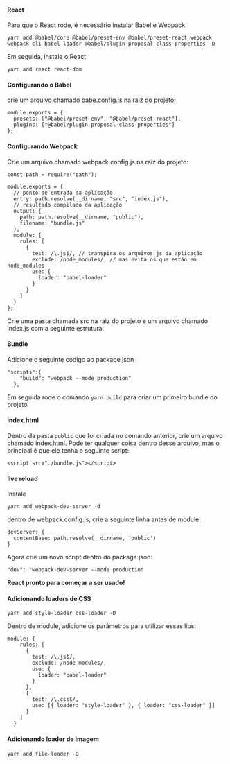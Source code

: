#### React

Para que o React rode, é necessário instalar Babel e Webpack

`yarn add @babel/core @babel/preset-env @babel/preset-react webpack webpack-cli babel-loader @babel/plugin-proposal-class-properties -D`

Em seguida, instale o React

`yarn add react react-dom`

#### Configurando o Babel

crie um arquivo chamado babe.config.js na raiz do projeto:

```
module.exports = {
  presets: ["@babel/preset-env", "@babel/preset-react"],
  plugins: ["@babel/plugin-proposal-class-properties"]
};
```

#### Configurando Webpack

Crie um arquivo chamado webpack.config.js na raiz do projeto:

```
const path = require("path");

module.exports = {
  // ponto de entrada da aplicação
  entry: path.resolve(__dirname, "src", "index.js"),
  // resultado compilado da aplicação
  output: {
    path: path.resolve(__dirname, "public"),
    filename: "bundle.js"
  },
  module: {
    rules: [
      {
        test: /\.js$/, // transpira os arquivos js da aplicação
        exclude: /node_modules/, // mas evita os que estão em node_modules
        use: {
          loader: "babel-loader"
        }
      }
    ]
  }
};

```

Crie uma pasta chamada src na raiz do projeto e um arquivo chamado index.js com a seguinte estrutura:

#### Bundle

Adicione o seguinte código ao package.json

```
"scripts":{
    "build": "webpack --mode production"
  },
```

Em seguida rode o comando `yarn build` para criar um primeiro bundle do projeto

#### index.html

Dentro da pasta `public` que foi criada no comando anterior, crie um arquivo chamado index.html. Pode ter qualquer coisa dentro desse arquivo, mas o principal é que ele tenha o seguinte script:

```
<script src="./bundle.js"></script>
```

#### live reload

Instale

`yarn add webpack-dev-server -d`

dentro de webpack.config.js, crie a seguinte linha antes de module:

```
devServer: {
  contentBase: path.resolve(__dirname, 'public')
}
```

Agora crie um novo script dentro do package.json:

```
"dev": "webpack-dev-server --mode production
```

**React pronto para começar a ser usado!**

#### Adicionando loaders de CSS

`yarn add style-loader css-loader -D`

Dentro de module, adicione os parâmetros para utilizar essas libs:

```
module: {
    rules: [
      {
        test: /\.js$/,
        exclude: /node_modules/,
        use: {
          loader: "babel-loader"
        }
      },
      {
        test: /\.css$/,
        use: [{ loader: "style-loader" }, { loader: "css-loader" }]
      }
    ]
  }
```

#### Adicionando loader de imagem

`yarn add file-loader -D`
